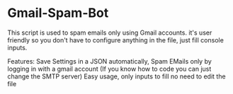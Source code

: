 # Gmail-Spam-Bot
This script is used to spam emails only using Gmail accounts. it's user friendly so you don't have to configure anything in the file, just fill console inputs.

Features:
  Save Settings in a JSON automatically,
  Spam EMails only by logging in with a gmail account (If you know how to code you can just change the SMTP server)
  Easy usage, only inputs to fill no need to edit the file
